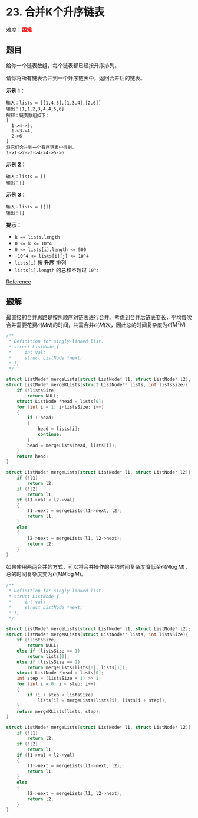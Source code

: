 # 23. 合并K个升序链表

难度：<font color=red>**困难**</font>

## 题目

给你一个链表数组，每个链表都已经按升序排列。

请你将所有链表合并到一个升序链表中，返回合并后的链表。

**示例 1：**

```
输入：lists = [[1,4,5],[1,3,4],[2,6]]
输出：[1,1,2,3,4,4,5,6]
解释：链表数组如下：
[
  1->4->5,
  1->3->4,
  2->6
]
将它们合并到一个有序链表中得到。
1->1->2->3->4->4->5->6
```

**示例 2：**

```
输入：lists = []
输出：[]
```

**示例 3：**

```
输入：lists = [[]]
输出：[]
```

**提示：**

* `k == lists.length`
* `0 <= k <= 10^4`
* `0 <= lists[i].length <= 500`
* `-10^4 <= lists[i][j] <= 10^4`
* `lists[i]` 按 **升序** 排列
* `lists[i].length` 的总和不超过 `10^4`

[Reference](https://leetcode-cn.com/problems/merge-k-sorted-lists)

## 题解

最直接的合并思路是按照顺序对链表进行合并。考虑到合并后链表变长，平均每次合并需要花费$\mathcal O(MN)$的时间，共需合并$\mathcal O(M)$次，因此总的时间复杂度为$\mathcal O(M^2N)$

```c
/**
 * Definition for singly-linked list.
 * struct ListNode {
 *     int val;
 *     struct ListNode *next;
 * };
 */

struct ListNode* mergeLists(struct ListNode* l1, struct ListNode* l2);
struct ListNode* mergeKLists(struct ListNode** lists, int listsSize){
    if (!listsSize)
        return NULL;
    struct ListNode *head = lists[0];
    for (int i = 1; i<listsSize; i++)
    {
        if (!head)
        {
            head = lists[i];
            continue;
        }
        head = mergeLists(head, lists[i]);
    }
    return head;
}

struct ListNode* mergeLists(struct ListNode* l1, struct ListNode* l2){
    if (!l1)
        return l2;
    if (!l2)
        return l1;
    if (l1->val < l2->val)
    {
        l1->next = mergeLists(l1->next, l2);
        return l1;
    }
    else
    {
        l2->next = mergeLists(l1, l2->next);
        return l2;
    }
}
```

如果使用两两合并的方式，可以将合并操作的平均时间复杂度降低至$\mathcal O(N\log M)$，总的时间复杂度变为$\mathcal O(MN\log M)$。

```c
/**
 * Definition for singly-linked list.
 * struct ListNode {
 *     int val;
 *     struct ListNode *next;
 * };
 */

struct ListNode* mergeLists(struct ListNode* l1, struct ListNode* l2);
struct ListNode* mergeKLists(struct ListNode** lists, int listsSize){
    if (!listsSize)
        return NULL;
    else if (listsSize == 1)
        return lists[0];
    else if (listsSize == 2)
        return mergeLists(lists[0], lists[1]);
    struct ListNode *head = lists[0];
    int step = (listsSize + 1) >> 1;
    for (int i = 0; i < step; i++)
    {
        if (i + step < listsSize)
            lists[i] = mergeLists(lists[i], lists[i + step]);
    }
    return mergeKLists(lists, step);
}

struct ListNode* mergeLists(struct ListNode* l1, struct ListNode* l2){
    if (!l1)
        return l2;
    if (!l2)
        return l1;
    if (l1->val < l2->val)
    {
        l1->next = mergeLists(l1->next, l2);
        return l1;
    }
    else
    {
        l2->next = mergeLists(l1, l2->next);
        return l2;
    }
}
```